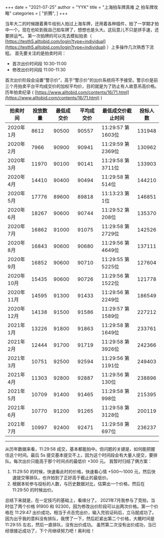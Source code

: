 +++
date = "2021-07-25"
author = "YYK"
title = "上海拍车牌真难 之 拍车牌攻略"
categories = [
    "折腾",
]
+++

当年大二的时候跟着黄牛给别人拍过上海车牌，还用着各种插件，拍了一学期才拍中一个。现在也轮到我自己拍车牌了，想想也是头大。这玩意儿不只是拼手速，还要拼运气。
第一次拍牌的可以先去模拟拍卖（ [https://testh5.alltobid.com/login?type=individual](https://testh5.alltobid.com/login?type=individual) ）上多操作几次熟悉下流程。
首先要关注的是拍卖时间：

- 首次出价时间段 10:30-11:00
- 修改出价时间段 11:00-11:30

首次出价阶段会设置“警示价”，高于“警示价”的出价系统将不予接受。警示价是前三个月拍卖平台平均成交价的加权平均价，目的就是为了防止有人故意吊高价格。
历年拍卖纪录 ( [https://www.alltobid.com/contents/16/71.html](https://www.alltobid.com/contents/16/71.html) )

| 拍卖时间 | 投放数量 | 最低成交价 | 平均成交价 | 最低成交价截止时间 | 投标人数 |
| --- | --- | --- | --- | --- | --- |
| 2020年1月 | 8612 | 90500 | 90557 | 11:29:57 第1603位 | 131948 |
| 2020年2月 | 7966 | 90900 | 90941 | 11:29:59 第2369位 | 130962 |
| 2020年3月 | 11970 | 90100 | 90141 | 11:29:58 第3711位 | 133903 |
| 2020年4月 | 14410 | 90400 | 90494 | 11:29:58 第514位 | 144210 |
| 2020年5月 | 17776 | 89600 | 89818 | 11:13:23 第1位 | 146851 |
| 2020年6月 | 18267 | 90600 | 90744 | 11:29:52 第208位 | 135370 |
| 2020年7月 | 16862 | 91000 | 91075 | 11:29:58 第2729位 | 142526 |
| 2020年8月 | 16843 | 90600 | 90680 | 11:29:56 第4649位 | 137111 |
| 2020年9月 | 16852 | 90600 | 90710 | 11:29:55 第5225位 | 127604 |
| 2020年10月 | 15435 | 90600 | 90726 | 11:29:56 第1522位 | 121778 |
| 2020年11月 | 14595 | 91300 | 91433 | 11:29:56 第2249位 | 186549 |
| 2020年12月 | 14138 | 91500 | 91586 | 11:29:57 第1589位 | 227212 |
| 2021年1月 | 13226 | 91800 | 91863 | 11:29:58 第1649位 | 233761 |
| 2021年2月 | 12444 | 91700 | 91719 | 11:29:58 第3926位 | 242366 |
| 2021年3月 | 10751 | 92500 | 92594 | 11:29:56 第1191位 | 249403 |
| 2021年4月 | 11303 | 92800 | 92887 | 11:29:56 第130位 | 238896 |
| 2021年5月 | 10709 | 91400 | 91465 | 11:29:58 第998位 | 215395 |
| 2021年6月 | 10770 | 91200 | 91265 | 11:29:58 第3128位 | 200119 |
| 2021年7月 | 10997 | 92400 | 92471 | 11:29:58 第697位 | 236237 |


---

从历年数据来看，11:29:58 成交，基本都能拍中。但问题的关键是，如何能把握住这个时间。最后 5s 提交基本提交不上，因为这个时间段会有大量人提交，要排队。每次出价只能高于那个时间点的最低价 +300 元。
我暂时归结了俩方案：

1. 11:29:50 的时候，快速看此时的价格，快速看心情 +500～1000 元，然后快速提交等排队，也许拍到了正好高于截止的最低价。
2. 根据本轮参与投标的人数，与历史数据对比，估算出一个价格，然后在 11:29:50 的时候出价。

总结下来就是，在一定技巧的基础上，看缘分了。
2021年7月我参与了竞拍，当时估了两个价格 91900 和 92300，因为修改出价阶段可以出两次价格。第一个价格在 11:29:47 出价成功，相当于点击完出价，输入完验证码后，立马就成功了。因为出乎我的意料没有排队，我愣了一下，然后赶紧出第二个价格，大概时间是 11:29:55 左右，然后一直排队，没有出价成功。
虽然第二次没有出价成功，当已经很接近成功了，下个月继续努力吧！奥利给！
